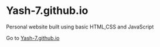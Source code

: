 # Yash-7.github.io

<p>Personal website built using basic HTML,CSS and JavaScript</p>
<p>Go to <a href="https://yash-7.github.io" target="_blank">Yash-7.github.io</a></p>
